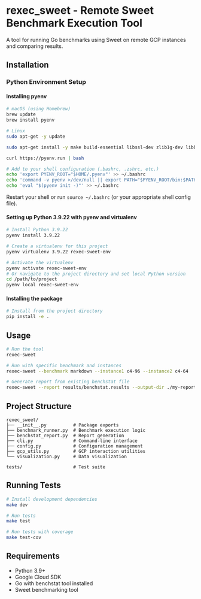 # rexec_sweet - Remote Sweet Benchmark Execution Tool

A tool for running Go benchmarks using Sweet on remote GCP instances and comparing results.

## Installation

### Python Environment Setup

#### Installing pyenv

```bash
# macOS (using Homebrew)
brew update
brew install pyenv

# Linux
sudo apt-get -y update

sudo apt-get install -y make build-essential libssl-dev zlib1g-dev libbz2-dev libreadline-dev libsqlite3-dev wget curl llvm libncurses5-dev libncursesw5-dev xz-utils tk-dev libffi-dev liblzma-dev

curl https://pyenv.run | bash

# Add to your shell configuration (.bashrc, .zshrc, etc.)
echo 'export PYENV_ROOT="$HOME/.pyenv"' >> ~/.bashrc
echo 'command -v pyenv >/dev/null || export PATH="$PYENV_ROOT/bin:$PATH"' >> ~/.bashrc
echo 'eval "$(pyenv init -)"' >> ~/.bashrc
```

Restart your shell or run `source ~/.bashrc` (or your appropriate shell config file).

#### Setting up Python 3.9.22 with pyenv and virtualenv

```bash
# Install Python 3.9.22
pyenv install 3.9.22

# Create a virtualenv for this project
pyenv virtualenv 3.9.22 rexec-sweet-env

# Activate the virtualenv
pyenv activate rexec-sweet-env
# Or navigate to the project directory and set local Python version
cd /path/to/project
pyenv local rexec-sweet-env
```

#### Installing the package

```bash
# Install from the project directory
pip install -e .
```

## Usage

```bash
# Run the tool
rexec-sweet

# Run with specific benchmark and instances
rexec-sweet --benchmark markdown --instance1 c4-96 --instance2 c4-64

# Generate report from existing benchstat file
rexec-sweet --report results/benchstat.results --output-dir ./my-report
```

## Project Structure

```
rexec_sweet/
├── __init__.py          # Package exports
├── benchmark_runner.py  # Benchmark execution logic
├── benchstat_report.py  # Report generation
├── cli.py               # Command-line interface
├── config.py            # Configuration management
├── gcp_utils.py         # GCP interaction utilities
└── visualization.py     # Data visualization

tests/                   # Test suite
```

## Running Tests

```bash
# Install development dependencies
make dev

# Run tests
make test

# Run tests with coverage
make test-cov
```

## Requirements

- Python 3.9+
- Google Cloud SDK
- Go with benchstat tool installed
- Sweet benchmarking tool
